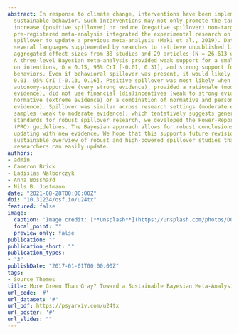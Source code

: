 ```yaml
---
abstract: In response to climate change, interventions have been implemented to encourage
  sustainable behavior. Such interventions may not only promote the target behavior but also
  increase (positive spillover) or reduce (negative spillover) non-targeted outcomes. This
  pre-registered meta-analysis integrated the experimental research on environmental
  spillover to update a previous meta-analysis (Maki et al., 2019). Database searches in
  several languages supplemented by searches to retrieve unpublished literature yielded 63
  aggregated effect sizes from 38 studies and 29 articles (N = 26,613 unique participants). 
  A three-level Bayesian meta-analysis provided weak support for a small positive spillover
  on intentions, δ = 0.15, 95% CrI [-0.01, 0.31], and strong support for no spillover on
  behaviors. Even if behavioral spillover was present, it would likely be negligible, δ =
  0.01, 95% CrI [-0.13, 0.16]. Positive spillover was most likely when interventions were
  autonomy-supportive (very strong evidence), provided a rationale (moderate to strong
  evidence), did not use financial (dis)incentives (weak to strong evidence), and addressed
  normative (extreme evidence) or a combination of normative and personal gain goals (strong
  evidence). Spillover was similar across research settings (moderate evidence) and partly
  samples (weak to moderate evidence), which tentatively suggests generalizability. To set
  standards for robust spillover research, we developed the Power-Reporting-Open science
  (PRO) guidelines. The Bayesian approach allows for robust conclusions and continuous
  updating with new evidence. We hope that this supports future revisions toward a
  sustainable overview of robust and high-powered spillover studies that independent
  researchers can easily update.
authors:
- admin
- Cameron Brick
- Ladislas Nalborczyk
- Anna Bosshard
- Nils B. Jostmann
date: "2021-08-28T00:00:00Z"
doi: "10.31234/osf.io/u24tx"
featured: false
image:
  caption: 'Image credit: [**Unsplash**](https://unsplash.com/photos/D0xQQsZovws)'
  focal_point: ""
  preview_only: false
publication: ""
publication_short: ""
publication_types:
- "3"
publishDate: "2017-01-01T00:00:00Z"
tags:
- Source Themes
title: More Green Than Gray? Toward a Sustainable Bayesian Meta-Analysis of Environmental Spillover
url_code: '#'
url_dataset: '#'
url_pdf: https://psyarxiv.com/u24tx
url_poster: '#'
url_slides: ""
---
```




